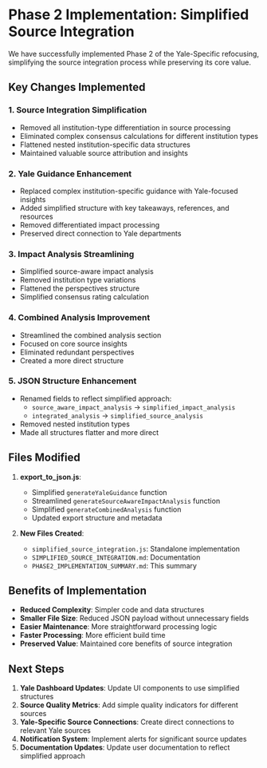 # Phase 2 Implementation: Simplified Source Integration

We have successfully implemented Phase 2 of the Yale-Specific refocusing, simplifying the source integration process while preserving its core value.

## Key Changes Implemented

### 1. Source Integration Simplification
- Removed all institution-type differentiation in source processing
- Eliminated complex consensus calculations for different institution types
- Flattened nested institution-specific data structures
- Maintained valuable source attribution and insights

### 2. Yale Guidance Enhancement
- Replaced complex institution-specific guidance with Yale-focused insights
- Added simplified structure with key takeaways, references, and resources
- Removed differentiated impact processing
- Preserved direct connection to Yale departments

### 3. Impact Analysis Streamlining
- Simplified source-aware impact analysis
- Removed institution type variations
- Flattened the perspectives structure
- Simplified consensus rating calculation

### 4. Combined Analysis Improvement
- Streamlined the combined analysis section
- Focused on core source insights
- Eliminated redundant perspectives
- Created a more direct structure

### 5. JSON Structure Enhancement
- Renamed fields to reflect simplified approach:
  - `source_aware_impact_analysis` → `simplified_impact_analysis`
  - `integrated_analysis` → `simplified_source_analysis`
- Removed nested institution types
- Made all structures flatter and more direct

## Files Modified

1. **export_to_json.js**:
   - Simplified `generateYaleGuidance` function
   - Streamlined `generateSourceAwareImpactAnalysis` function
   - Simplified `generateCombinedAnalysis` function
   - Updated export structure and metadata

2. **New Files Created**:
   - `simplified_source_integration.js`: Standalone implementation
   - `SIMPLIFIED_SOURCE_INTEGRATION.md`: Documentation
   - `PHASE2_IMPLEMENTATION_SUMMARY.md`: This summary

## Benefits of Implementation

- **Reduced Complexity**: Simpler code and data structures
- **Smaller File Size**: Reduced JSON payload without unnecessary fields
- **Easier Maintenance**: More straightforward processing logic
- **Faster Processing**: More efficient build time
- **Preserved Value**: Maintained core benefits of source integration

## Next Steps

1. **Yale Dashboard Updates**: Update UI components to use simplified structures
2. **Source Quality Metrics**: Add simple quality indicators for different sources
3. **Yale-Specific Source Connections**: Create direct connections to relevant Yale sources
4. **Notification System**: Implement alerts for significant source updates
5. **Documentation Updates**: Update user documentation to reflect simplified approach